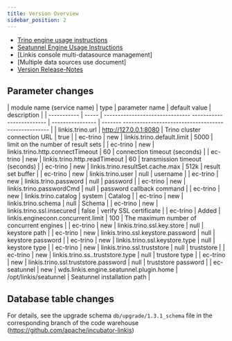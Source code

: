 ```yaml
---
title: Version Overview
sidebar_position: 2
---
```


- [Trino engine usage instructions](/engine-usage/trino.md)
- [Seatunnel Engine Usage Instructions](/engine-usage/seatunnel.md)
- [Linkis console multi-datasource management]
- [Multiple data sources use document]
- [Version Release-Notes](/download/release-notes-1.3.1)


## Parameter changes

| module name (service name) | type | parameter name | default value | description |
| ----------- | ----- | ------------------------------- ------------------------- | ---------------- | ------- --------------------------------------------------- |
| linkis.trino.url | http://127.0.0.1:8080 | Trino cluster connection URL | true |
| ec-trino | new | linkis.trino.default.limit | 5000 | limit on the number of result sets |
| ec-trino | new | linkis.trino.http.connectTimeout | 60 | connection timeout (seconds) |
| ec-trino | new | linkis.trino.http.readTimeout | 60 | transmission timeout (seconds) |
| ec-trino | new | linkis.trino.resultSet.cache.max | 512k | result set buffer |
| ec-trino | new | linkis.trino.user | null | username |
| ec-trino | new | linkis.trino.password | null | password |
| ec-trino | new | linkis.trino.passwordCmd | null | password callback command |
| ec-trino | new | linkis.trino.catalog | system | Catalog |
| ec-trino | new | linkis.trino.schema | null | Schema |
| ec-trino | new | linkis.trino.ssl.insecured | false | verify SSL certificate |
| ec-trino | Added | linkis.engineconn.concurrent.limit | 100 | The maximum number of concurrent engines |
| ec-trino | new | linkis.trino.ssl.key.store | null | keystore path |
| ec-trino | new | linkis.trino.ssl.keystore.password | null | keystore password |
| ec-trino | new | linkis.trino.ssl.keystore.type | null | keystore type |
| ec-trino | new | linkis.trino.ssl.truststore | null | truststore |
| ec-trino | new | linkis.trino.ss..truststore.type | null | trustore type |
| ec-trino | new | linkis.trino.ssl.truststore.password | null | truststore password |
| ec-seatunnel | new | wds.linkis.engine.seatunnel.plugin.home | /opt/linkis/seatunnel | Seatunnel installation path |

## Database table changes
For details, see the upgrade schema `db/upgrade/1.3.1_schema` file in the corresponding branch of the code warehouse (https://github.com/apache/incubator-linkis)